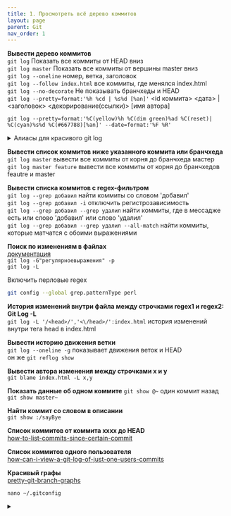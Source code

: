```yaml
---
title: 1. Просмотреть всё дерево коммитов
layout: page
parent: Git
nav_order: 1
---
```

**Вывести дерево коммитов**  
`git log` Показать все коммиты от HEAD вниз  
`git log master` Показать все коммиты от вершины master вниз  
`git log --oneline` номер, ветка, заголовок  
`git log --follow index.html`  все коммиты, где менялся index.html  
`git log --no-decorate` Не показывать бранчхеды и HEAD  
`git log --pretty=format:'%h %cd | %s%d [%an]'` \<id коммита\> \<дата\> | \<заголовок\> \<декорирование(ссылки)\> \[имя автора\]  

`git log --pretty=format:'%C(yellow)%h %C(dim green)%ad %C(reset)| %C(cyan)%s%d %C(#667788)[%an]' --date=format:'%F %R'`  
<details>
  <summary>Алиасы для красивого git log</summary>
  Алиас git lg
  <code>
  git config --global alias.lg 'log --pretty=format:'%C(yellow)%h %C(dim green)%ad %C(reset)| %C(cyan)%s%d %C(#667788)[%an]' --date=format:'%F %R'
  </code>
</details>

**Вывести список коммитов ниже указанного коммита или бранчхеда**  
`git log master` вывести все коммиты от корня до бранчхеда мастер  
`git log master feature` вывести все коммиты от корня до бранчхедов feautre и master  

**Вывести списка коммитов с regex-фильтром**  
`git log --grep добавил` найти коммиты со словом 'добавил'  
`git log --grep добавил -i` отключить регистрозависимость  
`git log --grep добавил --grep удалил` найти коммиты, где в мессадже есть или слово 'добавил' или слово 'удалил'  
`git log --grep добавил --grep удалил --all-match` найти коммиты, которые матчатся с обоими выражениями  

**Поиск по изменениям в файлах**  
[документация](https://git-scm.com/docs/git-log#Documentation/git-log.txt--Gltregexgt)  
`git log -G"регулярноевыражения" -p`  
`git log -L`  

Включить перловые regex  
```bash
git config --global grep.patternType perl  
```

**История изменений внутри файла между строчками regex1 и regex2: Git Log -L**  
`git log -L '/<head>/','<\/head>/':index.html` история изменений внутри тега head в index.html  

**Вывести историю движения ветки**  
`git log --oneline -g` показывает движения веток и HEAD  
он же `git reflog show`  

**Вывести автора изменения между строчками x и y**  
`git blame index.html -L x,y`  

**Показать данные об одном коммите**
`git show @~` один коммит назад  
`git show master~`

**Найти коммит со словом в описании**  
`git show :/sayBye`  

**Список коммитов от коммита xxxx до HEAD**  
[how-to-list-commits-since-certain-commit](https://stackoverflow.com/questions/7693249/how-to-list-commits-since-certain-commit)  

**Список коммитов одного пользователя**  
[how-can-i-view-a-git-log-of-just-one-users-commits](https://stackoverflow.com/questions/4259996/how-can-i-view-a-git-log-of-just-one-users-commits)


**Красивый графы**  
[pretty-git-branch-graphs](https://stackoverflow.com/questions/1057564/pretty-git-branch-graphs)  
```
nano ~/.gitconfig
```
<details>
<summary></summary>
[alias]
lg1 = log --graph --abbrev-commit --decorate --format=format:'%C(bold blue)%h%C(reset) - %C(bold green)(%ar)%C(reset) %C(white)%s%C(reset) %C(dim white)- %an%C(reset)%C(bold yellow)%d%C(reset)' --all
lg2 = log --graph --abbrev-commit --decorate --format=format:'%C(bold blue)%h%C(reset) - %C(bold cyan)%aD%C(reset) %C(bold green)(%ar)%C(reset)%C(bold yellow)%d%C(reset)%n''          %C(white)%s%C(reset) %C(dim white)- %an%C(reset)' --all
lg = !"git lg1"
</details>